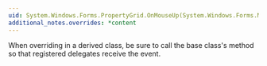 ```yaml
---
uid: System.Windows.Forms.PropertyGrid.OnMouseUp(System.Windows.Forms.MouseEventArgs)
additional_notes.overrides: *content
---
```


<p>When overriding <xref href="System.Windows.Forms.PropertyGrid.OnMouseUp(System.Windows.Forms.MouseEventArgs)"></xref> in a derived class, be sure to call the base class's <xref href="System.Windows.Forms.PropertyGrid.OnMouseUp(System.Windows.Forms.MouseEventArgs)"></xref> method so that registered delegates receive the event.</p>


